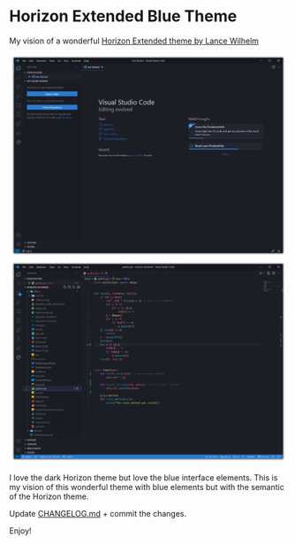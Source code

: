 # Horizon Extended Blue Theme
My vision of a wonderful [Horizon Extended theme by Lance Wilhelm](https://marketplace.visualstudio.com/items?itemName=LanceWilhelm.horizon-extended)

![darktheme start screenshot](https://raw.githubusercontent.com/Volodymyr-Storozhuk/horizon-extended/main/darktheme_start.png)
![darktheme py screenshot](https://raw.githubusercontent.com/Volodymyr-Storozhuk/horizon-extended/main/darktheme_py.png)

I love the dark Horizon theme but love the blue interface elements. This is my vision of this wonderful theme with blue elements but with the semantic of the Horizon theme. 

Update [CHANGELOG.md](https://github.com/Volodymyr-Storozhuk/horizon-extended/blob/main/CHANGELOG.md) + commit the changes.

Enjoy!
